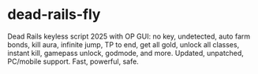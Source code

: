 # dead-rails-fly
Dead Rails keyless script 2025 with OP GUI: no key, undetected, auto farm bonds, kill aura, infinite jump, TP to end, get all gold, unlock all classes, instant kill, gamepass unlock, godmode, and more. Updated, unpatched, PC/mobile support. Fast, powerful, safe.
